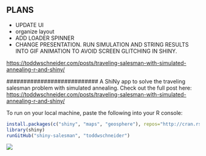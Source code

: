 
## PLANS

 - UPDATE UI
 - organize layout
 - ADD LOADER SPINNER
 - CHANGE PRESENTATION. RUN SIMULATION AND STRING RESULTS INTO GIF ANIMATION TO AVOID SCREEN GLITCHING IN SHINY.



https://toddwschneider.com/posts/traveling-salesman-with-simulated-annealing-r-and-shiny/


###########################
A ShiNy app to solve the traveling salesman problem with simulated annealing. Check out the full post here: https://toddwschneider.com/posts/traveling-salesman-with-simulated-annealing-r-and-shiny/

To run on your local machine, paste the following into your R console:

```R
install.packages(c("shiny", "maps", "geosphere"), repos="http://cran.rstudio.com/")
library(shiny)
runGitHub("shiny-salesman", "toddwschneider")
```

![](http://images.rapgenius.com/0e1ca854cbc30f33abc46108f2ba38f2.640x640x42.gif)
